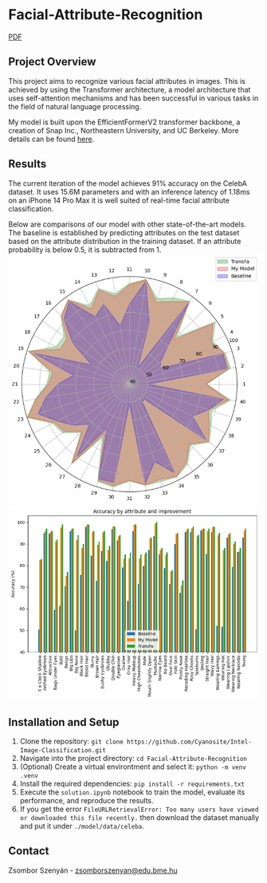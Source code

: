 # Facial-Attribute-Recognition

[PDF](paper.pdf)

## Project Overview

This project aims to recognize various facial attributes in images. This is achieved by using the Transformer architecture, a model architecture that uses self-attention mechanisms and has been successful in various tasks in the field of natural language processing.

My model is built upon the EfficientFormerV2 transformer backbone, a creation of Snap Inc., Northeastern University, and UC Berkeley. More details can be found [here](https://github.com/snap-research/EfficientFormer).

## Results

The current iteration of the model achieves 91% accuracy on the CelebA dataset.
It uses 15.6M parameters and with an inference latency of 1.18ms on an iPhone 14 Pro Max it is well suited of real-time facial attribute classification.

Below are comparisons of our model with other state-of-the-art models. The baseline is established by predicting attributes on the test dataset based on the attribute distribution in the training dataset. If an attribute probability is below 0.5, it is subtracted from 1.
![Comparison of results with other models in a Radar Plot](images/radarplot.png)
![Comparison of results with other models in a Bar Chart](images/barchart.png)

## Installation and Setup

1. Clone the repository: `git clone https://github.com/Cyanosite/Intel-Image-Classification.git`
2. Navigate into the project directory: `cd Facial-Attribute-Recognition`
3. (Optional) Create a virtual environtment and select it: `python -m venv .venv`
4. Install the required dependencies: `pip install -r requirements.txt`
5. Execute the `solution.ipynb` notebook to train the model, evaluate its performance, and reproduce the results.
6. If you get the error `FileURLRetrievalError: Too many users have viewed or downloaded this file recently.` then download the dataset manually and put it under `./model/data/celeba`.

## Contact

Zsombor Szenyán - zsomborszenyan@edu.bme.hu

